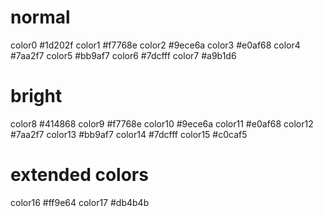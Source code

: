 
# normal
color0 #1d202f
color1 #f7768e
color2 #9ece6a
color3 #e0af68
color4 #7aa2f7
color5 #bb9af7
color6 #7dcfff
color7 #a9b1d6

# bright
color8 #414868
color9 #f7768e
color10 #9ece6a
color11 #e0af68
color12 #7aa2f7
color13 #bb9af7
color14 #7dcfff
color15 #c0caf5

# extended colors
color16 #ff9e64
color17 #db4b4b
